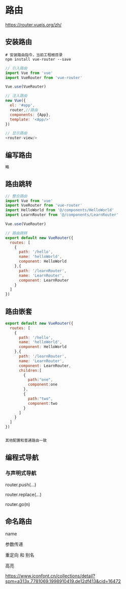 # 路由

https://router.vuejs.org/zh/

## 安装路由

```shell
# 安装路由指令，当前工程根目录
npm install vue-router --save
```

```javascript
// 引入路由
import Vue from 'vue'
import VueRouter from 'vue-router'

Vue.use(VueRouter)

// 注入路由
new Vue({
  el: '#app',
  router,//路由
  components: {App},
  template: '<App/>'
})

// 显示路由
<router-view/>
```

## 编写路由

```javascript
略
```

## 路由跳转

```javascript
// 整合路由
import Vue from 'vue'
import VueRouter from 'vue-router'
import HelloWorld from '@/components/HelloWorld'
import LearnRouter from '@/components/LearnRouter'

Vue.use(VueRouter)

// 路由跳转
export default new VueRouter({
  routes: [
    {
      path: '/hello',
      name: 'helloWorld',
      component: HelloWorld
    },{
      path: '/learnRouter',
      name: 'LearnRouter',
      component: LearnRouter
    }
  ]
})
```

## 路由嵌套

```javascript
export default new VueRouter({
  routes: [
    {
      path: '/hello',
      name: 'helloWorld',
      component: HelloWorld
    },{
      path: '/learnRouter',
      name: 'LearnRouter',
      component: LearnRouter,
      children:[
        {
          path:"one",
          component:one
        },
        {
          path:"two",
          component:two
        }
      ]
    }
  ]
})


其他配置和普通路由一致
```

## 编程式导航 

### 与声明式导航

<router-link :to="...">   router.push(...)

<router-link :to="..." replace>	router.replace(...)

router.go(n)



## 命名路由

name

参数传递



重定向 和 别名

高亮



https://www.iconfont.cn/collections/detail?spm=a313x.7781069.1998910419.de12df413&cid=16472

